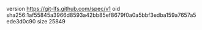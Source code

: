 version https://git-lfs.github.com/spec/v1
oid sha256:1af55845a3966d8593a42bb85ef8679f0a0a5bbf3edba159a7657a5ede3d0c90
size 25849
